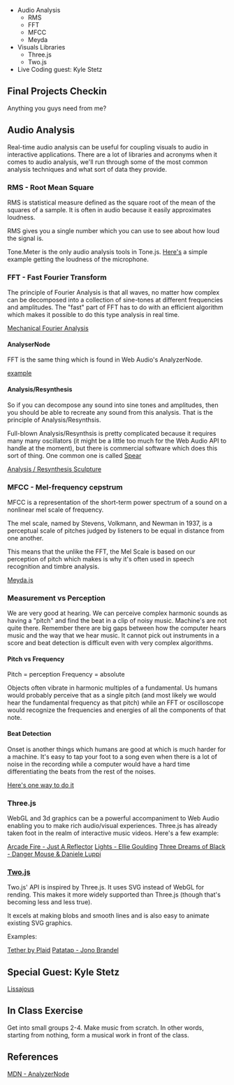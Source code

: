 * Audio Analysis
	* RMS
	* FFT
	* MFCC
	* Meyda
* Visuals Libraries
	* Three.js
	* Two.js
* Live Coding guest: Kyle Stetz

## Final Projects Checkin

Anything you guys need from me?

## Audio Analysis

Real-time audio analysis can be useful for coupling visuals to audio in interactive applications. There are a lot of libraries and acronyms when it comes to audio analysis, we'll run through some of the most common analysis techniques and what sort of data they provide. 

### RMS - Root Mean Square

RMS is statistical measure defined as the square root of the mean of the squares of a sample. It is often in audio because it easily approximates loudness. 

RMS gives you a single number which you can use to see about how loud the signal is. 

Tone.Meter is the only audio analysis tools in Tone.js. [Here's](./rms_analysis) a simple example getting the loudness of the microphone. 

### FFT - Fast Fourier Transform

The principle of Fourier Analysis is that all waves, no matter how complex can be decomposed into a collection of sine-tones at different frequencies and amplitudes. The "fast" part of FFT has to do with an efficient algorithm which makes it possible to do this type analysis in real time. 

[Mechanical Fourier Analysis](https://www.youtube.com/watch?v=6dW6VYXp9HM)

#### AnalyserNode

FFT is the same thing which is found in Web Audio's AnalyzerNode. 

[example](./fft_analysis)

#### Analysis/Resynthesis

So if you can decompose any sound into sine tones and amplitudes, then you should be able to recreate any sound from this analysis. That is the principle of Analysis/Resynthsis. 

Full-blown Analysis/Resynthsis is pretty complicated because it requires many many oscillators (it might be a little too much for the Web Audio API to handle at the moment), but there is commercial software which does this sort of thing. One common one is called [Spear](http://www.klingbeil.com/spear/)

[Analysis / Resynthesis Sculpture](https://www.youtube.com/watch?v=itAAezyj6wM)

### MFCC - Mel-frequency cepstrum

MFCC is a representation of the short-term power spectrum of a sound on a nonlinear mel scale of frequency.

The mel scale, named by Stevens, Volkmann, and Newman in 1937, is a perceptual scale of pitches judged by listeners to be equal in distance from one another. 

This means that the unlike the FFT, the Mel Scale is based on our perception of pitch which makes is why it's often used in speech recognition and timbre analysis.

[Meyda.js](http://hughrawlinson.github.io/meyda/)

### Measurement vs Perception

We are very good at hearing. We can perceive complex harmonic sounds as having a "pitch" and find the beat in a clip of noisy music. Machine's are not quite there. Remember there are big gaps between how the computer hears music and the way that we hear music. It cannot pick out instruments in a score and beat detection is difficult even with very complex algorithms.

#### Pitch vs Frequency

Pitch = perception
Frequency = absolute

Objects often vibrate in harmonic multiples of a fundamental. Us humans would probably perceive that as a single pitch (and most likely we would hear the fundamental frequency as that pitch) while an FFT or oscilloscope would recognize the frequencies and energies of all the components of that note. 

#### Beat Detection

Onset is another things which humans are good at which is much harder for a machine. It's easy to tap your foot to a song even when there is a lot of noise in the recording while a computer would have a hard time differentiating the beats from the rest of the noises. 

[Here's one way to do it](http://tech.beatport.com/2014/web-audio/beat-detection-using-web-audio/)

### Three.js

WebGL and 3d graphics can be a powerful accompaniment to Web Audio enabling you to make rich audio/visual experiences. Three.js has already taken foot in the realm of interactive music videos. Here's a few example: 

[Arcade Fire - Just A Reflector](http://www.justareflektor.com/)
[Lights - Ellie Goulding](http://lights.helloenjoy.com/)
[Three Dreams of Black - Danger Mouse & Daniele Luppi](http://www.ro.me/)

### [Two.js](https://jonobr1.github.io/two.js/#introduction)

Two.js' API is inspired by Three.js. It uses SVG instead of WebGL for rending. This makes it more widely supported than Three.js (though that's becoming less and less true). 

It excels at making blobs and smooth lines and is also easy to animate existing SVG graphics. 

Examples: 

[Tether by Plaid](http://tether.plaid.co.uk/)
[Patatap - Jono Brandel](http://www.patatap.com/)

## Special Guest: Kyle Stetz

[Lissajous](http://lissajousjs.com/)

## In Class Exercise

Get into small groups 2-4. Make music from scratch. In other words, starting from nothing, form a musical work in front of the class. 

## References

[MDN - AnalyzerNode](https://developer.mozilla.org/en-US/docs/Web/API/Web_Audio_API/Visualizations_with_Web_Audio_API)